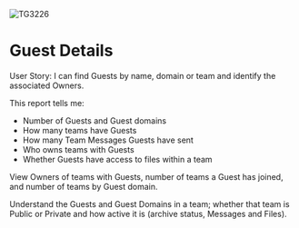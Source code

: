 ![TG3226](https://user-images.githubusercontent.com/69800776/92775627-7a41d480-f396-11ea-8918-6eedfb298508.png)

# Guest Details

User Story: I can find Guests by name, domain or team and identify the associated Owners.

This report tells me:

- Number of Guests and Guest domains
- How many teams have Guests
- How many Team Messages Guests have sent 
- Who owns teams with Guests
- Whether Guests have access to files within a team

View Owners of teams with Guests, number of teams a Guest has joined, and number of teams by Guest domain. 

Understand the Guests and Guest Domains in a team; whether that team is Public or Private and how active it is (archive status, Messages and Files). 
